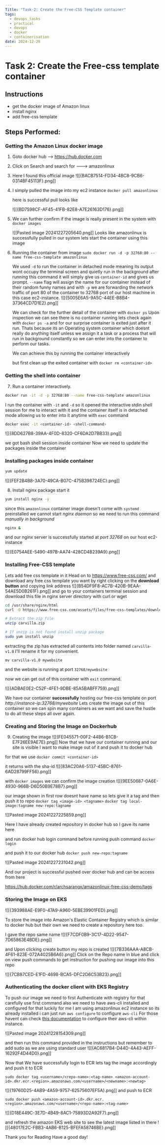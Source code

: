 ```yaml
---
Title: "Task-2: Create the Free-CSS Template container"
tags:
  - devops_tasks
  - practical
  - devops
  - docker
  - containerisation
date: 2024-12-28
---
```

# Task 2: Create the Free-css template container 
## Instructions
- get the docker image of Amazon linux 
- install nginx 
- add free-css template

## Steps Performed:

### Getting the Amazon Linux docker image

1. Goto docker hub --> https://hub.docker.com
2. Click on Search and search for ---> amazonlinux
3. Here I found this official image
   ![[{BACB7514-FD34-4BC8-9CB6-0314BF45113F}.png]]

4. I simply pulled the image into my ec2 instance
   `docker pull amazonlinux`

   here is successful pull looks like
   
   ![[{BD7598CF-AF45-41FB-82E8-A7E26163D176}.png]]

5. We can further confirm if the image is really present in the system with `docker images`

   ![[Pasted image 20241227205640.png]]
   Looks like amazonlinux is successfully pulled in our system
   lets start the container using this image

6. Running the container from image
   `sudo docker run -d -p 32768:80 --name free-css-template amazonlinux`

   We used `-d` to run the container in detached mode meaning its output wont occupy the terminal screen and quietly run in the background after running this command it will simply give us `container-id` and gives us prompt. 
   `--name` flag will assign the name for our container instead of their random funny names and with `-p` we are forwarding the network traffic of port 80 of the container to 32768 port of our host machine in this case ec2-instance.
   ![[{5005E6A5-9A5C-44EE-B8B4-37364CD7D1E2}.png]]

   We can check for the further detail of the container with
   `docker ps` 
   Upon inspection we can see there is no container running 
   lets check again with `docker ps -a` and for our surprise container is exited just after it run. Thats because its an Operating system container which doesnt really do anything itself unless we assign it a task or a process that will run in background constantly so we can enter into the container to perform our tasks.

   We can achieve this by running the container interactively

   but first clean up the exited container with `docker rm <container-id>`
   
### Getting the shell into container
7. Run a container interactively.

```sh
docker run -it -d -p 32768:80 --name free-css-template amazonlinux
```

   I run the container with `-it` and `-d` so it opened the interactive stdin shell session for me to interact with it and the container itself is in detached mode allowing us to enter into it anytime with `exec` command

```sh
docker exec -it <container-id> <shell-command>
```

![[{8DD627B8-39AA-4F0D-8320-CF6DA2D7BB33}.png]]

we got bash shell session inside container
Now we need to update the packages inside the container

### Installing packages inside container
```sh
yum update
```

![[{FEF2B4B8-3A70-49CA-B07C-475B398724EC}.png]]

8. Install nginx package start it
```sh
yum install nginx -y
```

 since this `amazonlinux` container image doesn't come with `systemd` preinstalled we cannot start *nginx daemon* so we need to run this command *manually in background*
 
```sh   
nginx &
```
   
and our nginx server is successfully started at *port 32768* on our host ec2-instance

![[{E0754AEE-5490-497B-AA74-428CD4B239A9}.png]]

### Installing Free-CSS template

Lets add free css template in it 
Head on to https://www.free-css.com/ and download any free css template you want by right clicking on the **download button** and copying link address
![[{B54DF9F8-AC7B-420B-9EAA-54AE5D0B261F}.png]]
and go to your containers terminal session and download this file in nginx server directory with curl or wget

```sh
cd /usr/share/nginx/html
curl -O https://www.free-css.com/assets/files/free-css-templates/download/page296/carvilla.zip

# Extract the zip file
unzip carvilla.zip

# If unzip is not found install unzip package
sudo yum install unzip
```

extracting the zip has extracted all contents into folder named `carvilla-v1.0`
I'll rename it for my convenient. 

```
mv carvilla-v1.0 mywebsite
```

and the website is running at port `32768/mywebsite`

now we can get out of this container with `exit` command.

![[{ADBAE0E2-C52F-4FE1-9DBE-85A5BABFF759}.png]]

We have our container **successfully** hosting our free-css template on port *http://instance-ip:32768/mywebsite* 
Lets create the image out of this container so we can spin many containers as we want and save the hustle to do all these steps all over again.
### Creating and Storing the Image on Dockerhub
9. Creating the image 
![[{FE045571-00F2-44B6-B1CB-E7F26EE9AE7E}.png]]
Now that we have our container running and our site is visible I want to make image out of it and push it to docker hub 

for that we use `docker commit <container-id>`

it returns with the sha-id
![[{83AC20A6-5137-45BC-8761-6AD28799FF56}.png]]

with `docker images` we can confirm the image creation
![[{9EE50687-0A6E-4930-966B-D6D50B9E78B7}.png]]

our image shown in first row doesnt have name so lets give it a tag and then push it to repo
`docker tag <image-id> <tagname>`
`docker tag local-image:tagname new-repo:tagname`

![[Pasted image 20241227225859.png]]

Here I have already created repository in docker hub so I gave its name here

and run docker hub login command before running push command
`docker login`

and push it to our docker hub
`docker push new-repo:tagname`

![[Pasted image 20241227231042.png]]

And our project is successful pushed over docker hub and can be access from here

https://hub.docker.com/r/archsarangx/amazonlinux-free-css-demo/tags

### Storing the Image on EKS 

![[{393988AE-E9F0-47A9-A960-5EBE39901FED}.png]]

To store the image into Amazon's Elastic Container Registry which is similar to docker hub but their own we need to create a repository here too.

I gave the repo same name
![[{F7CDF0B9-3C17-4D22-9547-7D65863E4BDE}.png]]

and Upon clicking create button my repo is created
![[{7B336AAA-A8CB-4F61-823E-072A4025B6A6}.png]]
Click on the Repo name in blue and click on view push commands to get instruction for pushing our image into this repo

![[{7CB87CED-E1FD-4698-BCA5-DFC2D6C53B23}.png]]

### Authenticating the docker client with EKS Registry

To push our image we need to first Authenticate with registry for that carefully use first command also we need to have aws-cli installed and configured for that luckily for me I am using amazonlinux ec2 instance so its already installed i can just run `aws configure` to configure `aws-cli` 
For those havent can check [this documentation](https://docs.aws.amazon.com/cli/latest/userguide/getting-started-quickstart.html) to configure their aws-cli within instance.

![[Pasted image 20241228154309.png]]

and then run this command provided in the instructions but remember to add sudo as we are using standard user
![[{AC6817B4-D44D-4A43-AEFF-16292F4D44D0}.png]]

Now that We have successfully login to ECR lets tag the image accordingly and push it to ECR

`sudo docker tag <username>/<repo-name>:<tag-name> <amazon-account-id>.dkr.ecr.<region>.amazonaws.com/<username>/<newname>:<newtag>`

![[{19760D25-4AB9-4A59-9757-62575607EF5A}.png]]
and push to ECR

`sudo docker push <amazon-account-id>.dkr.ecr.<region>.amazonaws.com/<username>/<repo-name>:<tag-name>`

![[{D18E449C-3E7D-4B49-8AC1-75893D2A92F7}.png]]

and refresh the amazon EKS web site to see the latest image listed in there
![[{48017E2C-FBB3-4AB6-B125-BFEFA58746BE}.png]]


Thank you for Reading 
Have a good day!

